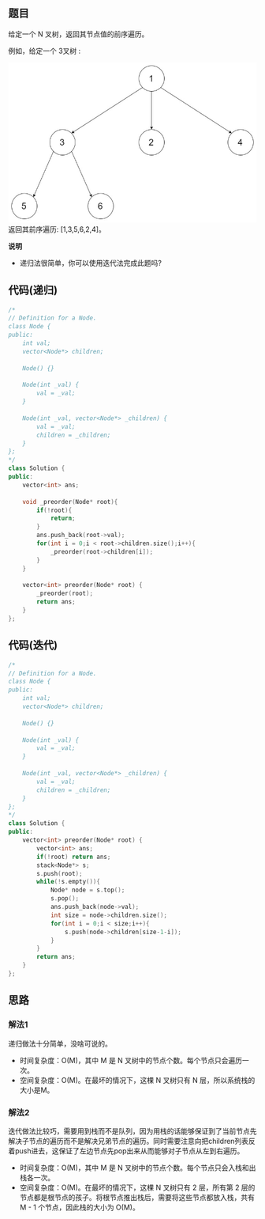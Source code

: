 ## 题目
给定一个 N 叉树，返回其节点值的前序遍历。

例如，给定一个 3叉树 :

![](static/589.png)
返回其前序遍历: [1,3,5,6,2,4]。

**说明**
* 递归法很简单，你可以使用迭代法完成此题吗?

## 代码(递归)
```C++
/*
// Definition for a Node.
class Node {
public:
    int val;
    vector<Node*> children;

    Node() {}

    Node(int _val) {
        val = _val;
    }

    Node(int _val, vector<Node*> _children) {
        val = _val;
        children = _children;
    }
};
*/
class Solution {
public:
    vector<int> ans;
    
    void _preorder(Node* root){
        if(!root){
            return;
        }
        ans.push_back(root->val);
        for(int i = 0;i < root->children.size();i++){
            _preorder(root->children[i]);
        }
    }

    vector<int> preorder(Node* root) {
        _preorder(root);
        return ans;
    }
};
```

## 代码(迭代)
```C++
/*
// Definition for a Node.
class Node {
public:
    int val;
    vector<Node*> children;

    Node() {}

    Node(int _val) {
        val = _val;
    }

    Node(int _val, vector<Node*> _children) {
        val = _val;
        children = _children;
    }
};
*/
class Solution {
public:
    vector<int> preorder(Node* root) {
        vector<int> ans;
        if(!root) return ans;
        stack<Node*> s;
        s.push(root);
        while(!s.empty()){
            Node* node = s.top();
            s.pop();
            ans.push_back(node->val);
            int size = node->children.size();
            for(int i = 0;i < size;i++){
                s.push(node->children[size-1-i]);
            }
        }
        return ans;
    }
};
```

## 思路

### 解法1

递归做法十分简单，没啥可说的。

* 时间复杂度：O(M)，其中 M 是 N 叉树中的节点个数。每个节点只会遍历一次。
* 空间复杂度：O(M)。在最坏的情况下，这棵 N 叉树只有 N 层，所以系统栈的大小是M。

### 解法2

迭代做法比较巧，需要用到栈而不是队列，因为用栈的话能够保证到了当前节点先解决子节点的遍历而不是解决兄弟节点的遍历。同时需要注意向把children列表反着push进去，这保证了左边节点先pop出来从而能够对子节点从左到右遍历。

* 时间复杂度：O(M)，其中 M 是 N 叉树中的节点个数。每个节点只会入栈和出栈各一次。
* 空间复杂度：O(M)。在最坏的情况下，这棵 N 叉树只有 2 层，所有第 2 层的节点都是根节点的孩子。将根节点推出栈后，需要将这些节点都放入栈，共有 M - 1 个节点，因此栈的大小为 O(M)。